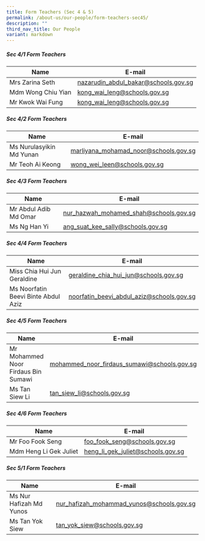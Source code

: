 ```yaml
---
title: Form Teachers (Sec 4 & 5)
permalink: /about-us/our-people/form-teachers-sec45/
description: ""
third_nav_title: Our People
variant: markdown
---
```

##### Sec 4/1 Form Teachers 

| Name | E-mail |
| -------- | -------- |
| Mrs Zarina Seth    | [nazarudin\_abdul\_bakar@schools.gov.sg](mailto:nazarudin_abdul_bakar@schools.gov.sg)     |
| Mdm Wong Chiu Yian     | [kong\_wai\_leng@schools.gov.sg](mailto:kong_wai_leng@schools.gov.sg)     |
| Mr Kwok Wai Fung     | [kong\_wai\_leng@schools.gov.sg](mailto:kong_wai_leng@schools.gov.sg)     |

##### Sec 4/2 Form Teachers 

| Name | E-mail |
| -------- | -------- |
| Ms Nurulasyikin Md Yunan     | [marliyana\_mohamad\_noor@schools.gov.sg](mailto:marliyana_mohamad_noor@schools.gov.sg)     |
| Mr Teoh Ai Keong     | [wong\_wei\_leen@schools.gov.sg](mailto:wong_wei_leen@schools.gov.sg)     |


##### Sec 4/3 Form Teachers 

| Name | E-mail |
| -------- | -------- |
| Mr Abdul Adib Md Omar    | [nur\_hazwah\_mohamed\_shah@schools.gov.sg](mailto:nur_hazwah_mohamed_shah@schools.gov.sg)     |
| Ms Ng Han Yi     | [ang\_suat\_kee\_sally@schools.gov.sg](mailto:ang_suat_kee_sally@schools.gov.sg)     |


##### Sec 4/4 Form Teachers 

| Name | E-mail |
| -------- | -------- |
| Miss Chia Hui Jun Geraldine     | [geraldine\_chia\_hui\_jun@schools.gov.sg](mailto:geraldine_chia_hui_jun@schools.gov.sg)     |
| Ms Noorfatin Beevi Binte Abdul Aziz     | [noorfatin\_beevi\_abdul\_aziz@schools.gov.sg](mailto:noorfatin_beevi_abdul_aziz@schools.gov.sg)     |


##### Sec 4/5 Form Teachers 

| Name | E-mail |
| -------- | -------- |
| Mr Mohammed Noor Firdaus Bin Sumawi     | [mohammed\_noor\_firdaus\_sumawi@schools.gov.sg](mailto:mohammed_noor_firdaus_sumawi@schools.gov.sg)     |
| Ms Tan Siew Li     | [tan\_siew\_li@schools.gov.sg](mailto:tan_siew_li@schools.gov.sg)     |


##### Sec 4/6 Form Teachers 

| Name | E-mail |
| -------- | -------- |
| Mr Foo Fook Seng     | [foo\_fook\_seng@schools.gov.sg](mailto:foo_fook_seng@schools.gov.sg)     |
| Mdm Heng Li Gek Juliet     | [heng\_li\_gek\_juliet@schools.gov.sg](mailto:heng_li_gek_juliet@schools.gov.sg)     |


##### Sec 5/1 Form Teachers 

| Name | E-mail |
| -------- | -------- |
| Ms Nur Hafizah Md Yunos     | [nur\_hafizah\_mohammad\_yunos@schools.gov.sg](mailto:nur_hafizah_mohammad_yunos@schools.gov.sg)     |
| Ms Tan Yok Siew     | [tan\_yok\_siew@schools.gov.sg](mailto:tan_yok_siew@schools.gov.sg)     |